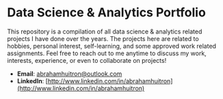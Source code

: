 # Data Science & Analytics Portfolio
This repository is a compilation of all data science & analytics related projects I have done over the years.
The projects here are related to hobbies, personal interest, self-learning, and some approved work related assignments.
Feel free to reach out to me anytime to discuss my work, interests, experience, or even to collaborate on projects!

- **Email**: [abrahamhuitron@outlook.com](abrahamhuitron@outlook.com)
- **LinkedIn**: [http://www.linkedin.com/in/abrahamhuitron](http://www.linkedin.com/in/abrahamhuitron)

